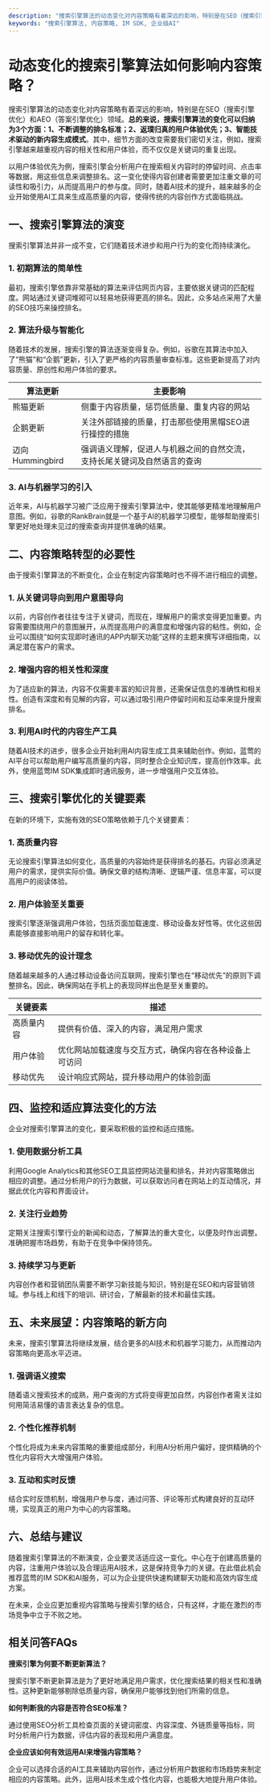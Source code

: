 ```yaml
---
description: "搜索引擎算法的动态变化对内容策略有着深远的影响，特别是在SEO（搜索引擎优化）和AEO（答案引擎优化）领域。**总的来说，搜索引擎算法的变化可以归纳为3个方面：1、不断调整的排名标准；2、返璞归真的用户体验优先；3、智能技术驱动的新内容生成模式**。其中，细节方面的改变需要我们密切关注，例如，搜索引擎越来越重视内容的相关性和用户体验，而不仅仅是关键词的重复出现。"
keywords: "搜索引擎算法, 内容策略, IM SDK, 企业级AI"
---
```

# 动态变化的搜索引擎算法如何影响内容策略？

搜索引擎算法的动态变化对内容策略有着深远的影响，特别是在SEO（搜索引擎优化）和AEO（答案引擎优化）领域。**总的来说，搜索引擎算法的变化可以归纳为3个方面：1、不断调整的排名标准；2、返璞归真的用户体验优先；3、智能技术驱动的新内容生成模式**。其中，细节方面的改变需要我们密切关注，例如，搜索引擎越来越重视内容的相关性和用户体验，而不仅仅是关键词的重复出现。

以用户体验优先为例，搜索引擎会分析用户在搜索相关内容时的停留时间、点击率等数据，用这些信息来调整排名。这一变化使得内容创建者需要更加注重文章的可读性和吸引力，从而提高用户的参与度。同时，随着AI技术的提升，越来越多的企业开始使用AI工具来生成高质量的内容，使得传统的内容创作方式面临挑战。

## 一、搜索引擎算法的演变

搜索引擎算法并非一成不变，它们随着技术进步和用户行为的变化而持续演化。

### 1. 初期算法的简单性

最初，搜索引擎依靠非常基础的算法来评估网页内容，主要依据关键词的匹配程度。网站通过关键词堆砌可以轻易地获得更高的排名。因此，众多站点采用了大量的SEO技巧来操控排名。

### 2. 算法升级与智能化

随着技术的发展，搜索引擎的算法逐渐变得复杂。例如，谷歌在其算法中加入了“熊猫”和“企鹅”更新，引入了更严格的内容质量审查标准。这些更新提高了对内容质量、原创性和用户体验的要求。

| 算法更新   | 主要影响                                                        |
| ------------ | ------------------------------------------------------------ |
| 熊猫更新     | 侧重于内容质量，惩罚低质量、重复内容的网站                      |
| 企鹅更新     | 关注外部链接的质量，打击那些使用黑帽SEO进行操控的措施          |
| 迈向Hummingbird | 强调语义理解，促进人与机器之间的自然交流，支持长尾关键词及自然语言的查询 |

### 3. AI与机器学习的引入

近年来，AI与机器学习被广泛应用于搜索引擎算法中，使其能够更精准地理解用户意图。例如，谷歌的RankBrain就是一个基于AI的机器学习模型，能够帮助搜索引擎更好地处理未见过的搜索查询并提供准确的结果。

## 二、内容策略转型的必要性

由于搜索引擎算法的不断变化，企业在制定内容策略时也不得不进行相应的调整。

### 1. 从关键词导向到用户意图导向

以前，内容创作者往往专注于关键词，而现在，理解用户的需求变得更加重要。内容需要围绕用户的意图展开，从而提高用户的满意度和增强内容的粘性。例如，企业可以围绕“如何实现即时通讯的APP内聊天功能”这样的主题来撰写详细指南，以满足潜在客户的需求。

### 2. 增强内容的相关性和深度

为了适应新的算法，内容不仅需要丰富的知识背景，还需保证信息的准确性和相关性。创造有深度和有见解的内容，可以通过吸引用户停留时间和互动率来提升搜索排名。

### 3. 利用AI时代的内容生产工具

随着AI技术的进步，很多企业开始利用AI内容生成工具来辅助创作。例如，蓝莺的AI平台可以帮助用户编写高质量的内容，同时整合企业知识库，提高创作效率。此外，使用蓝莺IM SDK集成即时通讯服务，进一步增强用户交互体验。

## 三、搜索引擎优化的关键要素

在新的环境下，实施有效的SEO策略依赖于几个关键要素：

### 1. 高质量内容

无论搜索引擎算法如何变化，高质量的内容始终是获得排名的基石。内容必须满足用户的需求，提供实际价值。确保文章的结构清晰、逻辑严谨、信息丰富，可以提高用户的阅读体验。

### 2. 用户体验至关重要

搜索引擎逐渐强调用户体验，包括页面加载速度、移动设备友好性等。优化这些因素能够直接影响用户的留存和转化率。

### 3. 移动优先的设计理念

随着越来越多的人通过移动设备访问互联网，搜索引擎也在“移动优先”的原则下调整排名。因此，确保网站在手机上的表现同样出色是至关重要的。

| 关键要素    | 描述                                                           |
| ------------ | -------------------------------------------------------------- |
| 高质量内容  | 提供有价值、深入的内容，满足用户需求                           |
| 用户体验    | 优化网站加载速度与交互方式，确保内容在各种设备上可访问       |
| 移动优先    | 设计响应式网站，提升移动用户的体验剖面                        |

## 四、监控和适应算法变化的方法

企业对搜索引擎算法的变化，要采取积极的监控和适应措施。

### 1. 使用数据分析工具

利用Google Analytics和其他SEO工具监控网站流量和排名，并对内容策略做出相应的调整。通过分析用户的行为数据，可以获取访问者在网站上的互动情况，并据此优化内容和界面设计。

### 2. 关注行业趋势

定期关注搜索引擎行业的新闻和动态，了解算法的重大变化，以便及时作出调整。准确把握市场趋势，有助于在竞争中保持领先。

### 3. 持续学习与更新

内容创作者和营销团队需要不断学习新技能与知识，特别是在SEO和内容营销领域。参与线上和线下的培训、研讨会，了解最新的技术和最佳实践。

## 五、未来展望：内容策略的新方向

未来，搜索引擎算法将继续发展，结合更多的AI技术和机器学习能力，从而推动内容策略向更高水平迈进。

### 1. 强调语义搜索

随着语义搜索技术的成熟，用户查询的方式将变得更加自然，内容创作者需关注如何用简洁易懂的语言表达复杂的信息。

### 2. 个性化推荐机制

个性化将成为未来内容策略的重要组成部分，利用AI分析用户偏好，提供精确的个性化内容将大大增强用户体验。

### 3. 互动和实时反馈

结合实时反馈机制，增强用户参与度，通过问答、评论等形式构建良好的互动环境，实现真正的用户为中心的内容策略。

## 六、总结与建议

随着搜索引擎算法的不断演变，企业要灵活适应这一变化。中心在于创建高质量的内容，注重用户体验以及合理运用AI技术，这是保持竞争力的关键。在此借此机会推荐蓝莺的IM SDK和AI服务，可以为企业提供快速构建聊天功能和高效内容生成方案。

在未来，企业应更加重视内容策略与搜索引擎的结合，只有这样，才能在激烈的市场竞争中立于不败之地。

## 相关问答FAQs

**搜索引擎为何要不断更新算法？**

搜索引擎不断更新算法是为了更好地满足用户需求，优化搜索结果的相关性和准确性。这种更新能够剔除低质量内容，确保用户能够找到他们所需的信息。

**如何判断我的内容是否符合SEO标准？**

通过使用SEO分析工具检查页面的关键词密度、内容深度、外链质量等指标，同时分析用户行为数据，评估内容的表现和用户满意度。

**企业应该如何有效运用AI来增强内容策略？**

企业可以选择合适的AI工具来辅助内容创作，通过分析用户数据和市场趋势来制定相应的内容策略。此外，运用AI技术生成个性化内容，也能极大地提升用户体验。

